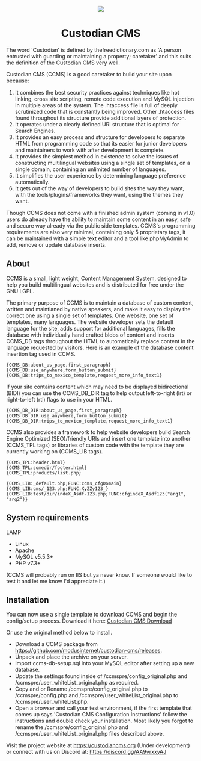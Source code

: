 <p align="center">
	<img src="./ccmstpl/examples/_img/business-card.png" />
</p>
<h1 align="center">Custodian CMS</h1>

The word 'Custodian' is defined by thefreedictionary.com as 'A person entrusted with guarding or maintaining a property; caretaker' and this suits the definition of the Custodian CMS very well.

Custodian CMS (CCMS) is a good caretaker to build your site upon because:
<ol>
	<li>It combines the best security practices against techniques like hot linking, cross site scripting, remote code execution and MySQL injection in multiple areas of the system.  The .htaccess file is full of deeply scrutinized code that is constantly being improved.  Other .htaccess files found throughout its structure provide additional layers of protection.</li>
	<li>It operates under a clearly defined URI structure that is optimal for Search Engines.</li>
	<li>It provides an easy process and structure for developers to separate HTML from programming code so that its easier for junior developers and maintainers to work with after development is complete.</li>
	<li>It provides the simplest method in existence to solve the issues of constructing multilingual websites using a single set of templates, on a single domain, containing an unlimited number of languages.</li>
	<li>It simplifies the user experience by determining language preference automatically.</li>
	<li>It gets out of the way of developers to build sites the way they want, with the tools/plugins/frameworks they want, using the themes they want.</li>
</ol>

Though CCMS does not come with a finished admin system (coming in v1.0) users do already have the ability to maintain some content in an easy, safe and secure way already via the public side templates.  CCMS's programming requirements are also very minimal, containing only 5 proprietary tags, it can be maintained with a simple text editor and a tool like phpMyAdmin to add, remove or update database inserts.


About
--

CCMS is a small, light weight, Content Management System, designed to help you build multilingual websites and is distributed for free under the GNU LGPL.

The primary purpose of CCMS is to maintain a database of custom content, written and maintianed by native speakers, and make it easy to display the correct one using a single set of templates.  One website, one set of templates, many languages.  The website developer sets the default language for the site, adds support for additional languages, fills the database with individually hand crafted blobs of content and inserts CCMS_DB tags throughout the HTML to automatically replace content in the language requested by visitors.  Here is an example of the database content insertion tag used in CCMS.

	{CCMS_DB:about_us_page,first_paragraph}
	{CCMS_DB:use_anywhere,form_button_submit}
	{CCMS_DB:trips_to_mexico_template,request_more_info_text1}

If your site contains content which may need to be displayed bidirectional (BIDI) you can use the CCMS_DB_DIR tag to help output left-to-right (lrt) or right-to-left (rtl) flags to use in your HTML.

	{CCMS_DB_DIR:about_us_page,first_paragraph}
	{CCMS_DB_DIR:use_anywhere,form_button_submit}
	{CCMS_DB_DIR:trips_to_mexico_template,request_more_info_text1}

CCMS also provides a framework to help website developers build Search Engine Optimized (SEO)/friendly URIs and insert one template into another (CCMS_TPL tags) or libraries of custom code with the template they are currently working on (CCMS_LIB tags).

	{CCMS_TPL:header.html}
	{CCMS_TPL:somedir/footer.html}
	{CCMS_TPL:products/list.php}

	{CCMS_LIB:_default.php;FUNC:ccms_cfgDomain}
	{CCMS_LIB:cms/_123.php;FUNC:XyZZy123_}
	{CCMS_LIB:test/dir/indeX_Asdf-123.php;FUNC:cfgindeX_Asdf123("arg1", "arg2")}


System requirements
--

LAMP
* Linux
* Apache
* MySQL v5.5.3+
* PHP v7.3+

(CCMS will probably run on IIS but ya never know.  If someone would like to test it and let me know I'd appreciate it.)

Installation
--

You can now use a single template to download CCMS and begin the config/setup process.  Download it here: [Custodian CMS Download](https://github.com/modusinternet/Custodian-CMS-Download)

Or use the original method below to install.

* Download a CCMS package from https://github.com/modusinternet/custodian-cms/releases.
* Unpack and place the archive on your server.
* Import ccms-db-setup.sql into your MySQL editor after setting up a new database.
* Update the settings found inside of /ccmspre/config_original.php and /ccmspre/user_whiteList_original.php as required.
* Copy and or Rename /ccmspre/config_original.php to /ccmspre/config.php and /ccmspre/user_whiteList_original.php to /ccmspre/user_whiteList.php.
* Open a browser and call your test environment, if the first template that comes up says 'Custodian CMS Configuration Instructions' follow the instructions and double check your installation.  Most likely you forgot to rename the /ccmspre/config_original.php and /ccmspre/user_whiteList_original.php files described above.

Visit the project website at https://custodiancms.org (Under development) or connect with us on Discord at: https://discord.gg/AA9vrxxyAJ
